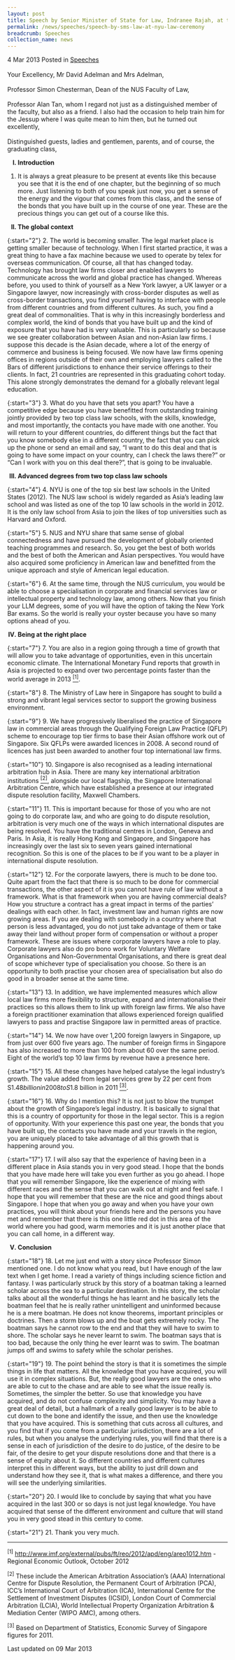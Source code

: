 ```yaml
---
layout: post
title: Speech by Senior Minister of State for Law, Indranee Rajah, at the NYU Law Singapore Programme's Convocation Ceremony
permalink: /news/speeches/speech-by-sms-law-at-nyu-law-ceremony
breadcrumb: Speeches
collection_name: news
---
```


4 Mar 2013 Posted in [Speeches](/news/speeches)
<br>  
Your Excellency, Mr David Adelman and Mrs Adelman,
<br>  
Professor Simon Chesterman, Dean of the NUS Faculty of Law,
<br>  
Professor Alan Tan, whom I regard not just as a distinguished member of the faculty, but also as a friend. I also had the occasion to help train him for the Jessup where I was quite mean to him then, but he turned out excellently,
<br>  
Distinguished guests, ladies and gentlemen, parents, and of course, the graduating class,

<ol style="list-style-type: upper-roman; font-weight:bold;">
<li> Introduction</li>
</ol>

1. It is always a great pleasure to be present at events like this because you see that it is the end of one chapter, but the beginning of so much more. Just listening to both of you speak just now, you get a sense of the energy and the vigour that comes from this class, and the sense of the bonds that you have built up in the course of one year. These are the precious things you can get out of a course like this.

<ol start="2" style="list-style-type: upper-roman; font-weight:bold;">
<li>The global context</li>
</ol>

{:start="2"}
2. The world is becoming smaller. The legal market place is getting smaller because of technology. When I first started practice, it was a great thing to have a fax machine because we used to operate by telex for overseas communication. Of course, all that has changed today. Technology has brought law firms closer and enabled lawyers to communicate across the world and global practice has changed. Whereas before, you used to think of yourself as a New York lawyer, a UK lawyer or a Singapore lawyer, now increasingly with cross-border disputes as well as cross-border transactions, you find yourself having to interface with people from different countries and from different cultures. As such, you find a great deal of commonalities. That is why in this increasingly borderless and complex world, the kind of bonds that you have built up and the kind of exposure that you have had is very valuable. This is particularly so because we see greater collaboration between Asian and non-Asian law firms. I suppose this decade is the Asian decade, where a lot of the energy of commerce and business is being focused. We now have law firms opening offices in regions outside of their own and employing lawyers called to the Bars of different jurisdictions to enhance their service offerings to their clients. In fact, 21 countries are represented in this graduating cohort today. This alone strongly demonstrates the demand for a globally relevant legal education.

{:start="3"}
3. What do you have that sets you apart? You have a competitive edge because you have benefitted from outstanding training jointly provided by two top class law schools, with the skills, knowledge, and most importantly, the contacts you have made with one another. You will return to your different countries, do different things but the fact that you know somebody else in a different country, the fact that you can pick up the phone or send an email and say, “I want to do this deal and that is going to have some impact on your country, can I check the laws there?” or “Can I work with you on this deal there?”, that is going to be invaluable.

<ol start="3" style="list-style-type: upper-roman; font-weight:bold;">
<li> Advanced degrees from two top class law schools</li>
</ol>

{:start="4"}
4. NYU is one of the top six best law schools in the United States (2012). The NUS law school is widely regarded as Asia’s leading law school and was listed as one of the top 10 law schools in the world in 2012. It is the only law school from Asia to join the likes of top universities such as Harvard and Oxford.

{:start="5"}
5. NUS and NYU share that same sense of global connectedness and have pursued the development of globally oriented teaching programmes and research. So, you get the best of both worlds and the best of both the American and Asian perspectives. You would have also acquired some proficiency in American law and benefitted from the unique approach and style of American legal education.

{:start="6"}
6. At the same time, through the NUS curriculum, you would be able to choose a specialisation in corporate and financial services law or intellectual property and technology law, among others. Now that you finish your LLM degrees, some of you will have the option of taking the New York Bar exams. So the world is really your oyster because you have so many options ahead of you.

<ol start="4" style="list-style-type: upper-roman; font-weight:bold;">
<li>  Being at the right place</li>
</ol>

{:start="7"}
7. You are also in a region going through a time of growth that will allow you to take advantage of opportunities, even in this uncertain economic climate. The International Monetary Fund reports that growth in Asia is projected to expand over two percentage points faster than the world average in 2013 <a href="#fn1"><sup>[1]</sup></a>.

{:start="8"}
8. The Ministry of Law here in Singapore has sought to build a strong and vibrant legal services sector to support the growing business environment.

{:start="9"}
9. We have progressively liberalised the practice of Singapore law in commercial areas through the Qualifying Foreign Law Practice (QFLP) scheme to encourage top tier firms to base their Asian offshore work out of Singapore. Six QFLPs were awarded licences in 2008. A second round of licences has just been awarded to another four top international law firms.

{:start="10"}
10. Singapore is also recognised as a leading international arbitration hub in Asia.  There are many key international arbitration institutions <a href="#fn2"><sup>[2]</sup></a>, alongside our local flagship, the Singapore International Arbitration Centre, which have established a presence at our integrated dispute resolution facility, Maxwell Chambers.

{:start="11"}
11. This is important because for those of you who are not going to do corporate law, and who are going to do dispute resolution, arbitration is very much one of the ways in which international disputes are being resolved. You have the traditional centres in London, Geneva and Paris. In Asia, it is really Hong Kong and Singapore, and Singapore has increasingly over the last six to seven years gained international recognition. So this is one of the places to be if you want to be a player in international dispute resolution.

{:start="12"}
12. For the corporate lawyers, there is much to be done too. Quite apart from the fact that there is so much to be done for commercial transactions, the other aspect of it is you cannot have rule of law without a framework. What is that framework when you are having commercial deals? How you structure a contract has a great impact in terms of the parties’ dealings with each other. In fact, investment law and human rights are now growing areas. If you are dealing with somebody in a country where that person is less advantaged, you do not just take advantage of them or take away their land without proper form of compensation or without a proper framework. These are issues where corporate lawyers have a role to play. Corporate lawyers also do pro bono work for Voluntary Welfare Organisations and Non-Governmental Organisations, and there is great deal of scope whichever type of specialisation you choose. So there is an opportunity to both practise your chosen area of specialisation but also do good in a broader sense at the same time.

{:start="13"}
13. In addition, we have implemented measures which allow local law firms more flexibility to structure, expand and internationalise their practices so this allows them to link up with foreign law firms. We also have a foreign practitioner examination that allows experienced foreign qualified lawyers to pass and practise Singapore law in permitted areas of practice.

{:start="14"}
14. We now have over 1,200 foreign lawyers in Singapore, up from just over 600 five years ago. The number of foreign firms in Singapore has also increased to more than 100 from about 60 over the same period. Eight of the world’s top 10 law firms by revenue have a presence here.

{:start="15"}
15. All these changes have helped catalyse the legal industry’s growth. The value added from legal services grew by 22 per cent from S$1.48 billion in 2008 to S$1.8 billion in 2011 <a href="#fn3"><sup>[3]</sup></a>.

{:start="16"}
16. Why do I mention this? It is not just to blow the trumpet about the growth of Singapore’s legal industry. It is basically to signal that this is a country of opportunity for those in the legal sector. This is a region of opportunity. With your experience this past one year, the bonds that you have built up, the contacts you have made and your travels in the region, you are uniquely placed to take advantage of all this growth that is happening around you.

{:start="17"}
17. I will also say that the experience of having been in a different place in Asia stands you in very good stead. I hope that the bonds that you have made here will take you even further as you go ahead. I hope that you will remember Singapore, like the experience of mixing with different races and the sense that you can walk out at night and feel safe. I hope that you will remember that these are the nice and good things about Singapore. I hope that when you go away and when you have your own practices, you will think about your friends here and the persons you have met and remember that there is this one little red dot in this area of the world where you had good, warm memories and it is just another place that you can call home, in a different way.


<ol start="5" style="list-style-type: upper-roman; font-weight:bold;">
<li>Conclusion</li>
</ol>

{:start="18"}
18. Let me just end with a story since Professor Simon mentioned one. I do not know what you read, but I have enough of the law text when I get home. I read a variety of things including science fiction and fantasy. I was particularly struck by this story of a boatman taking a learned scholar across the sea to a particular destination. In this story, the scholar talks about all the wonderful things he has learnt and he basically lets the boatman feel that he is really rather unintelligent and uninformed because he is a mere boatman. He does not know theorems, important principles or doctrines. Then a storm blows up and the boat gets extremely rocky. The boatman says he cannot row to the end and that they will have to swim to shore. The scholar says he never learnt to swim. The boatman says that is too bad, because the only thing he ever learnt was to swim. The boatman jumps off and swims to safety while the scholar perishes.

{:start="19"}
19. The point behind the story is that it is sometimes the simple things in life that matters. All the knowledge that you have acquired, you will use it in complex situations. But, the really good lawyers are the ones who are able to cut to the chase and are able to see what the issue really is. Sometimes, the simpler the better. So use that knowledge you have acquired, and do not confuse complexity and simplicity. You may have a great deal of detail, but a hallmark of a really good lawyer is to be able to cut down to the bone and identify the issue, and then use the knowledge that you have acquired. This is something that cuts across all cultures, and you find that if you come from a particular jurisdiction, there are a lot of rules, but when you analyse the underlying rules, you will find that there is a sense in each of jurisdiction of the desire to do justice, of the desire to be fair, of the desire to get your dispute resolutions done and that there is a sense of equity about it. So different countries and different cultures interpret this in different ways, but the ability to just drill down and understand how they see it, that is what makes a difference, and there you will see the underlying similarities.

{:start="20"}
20. I would like to conclude by saying that what you have acquired in the last 300 or so days is not just legal knowledge. You have acquired that sense of the different environment and culture that will stand you in very good stead in this century to come.

{:start="21"}
21. Thank you very much.

---
<p id="fn1"><sup>[1]</sup> <a href="http://www.imf.org/external/pubs/ft/reo/2012/apd/eng/areo1012.htm">http://www.imf.org/external/pubs/ft/reo/2012/apd/eng/areo1012.htm</a> -Regional Economic Outlook, October 2012 </p>



<p id="fn2"><sup>[2]</sup> These include the American Arbitration Association’s (AAA) International Centre for Dispute Resolution, the Permanent Court of Arbitration (PCA), ICC’s International Court of Arbitration (ICA), International Centre for the Settlement of Investment Disputes (ICSID), London Court of Commercial Arbitration (LCIA), World Intellectual Property Organization Arbitration & Mediation Center (WIPO AMC), among others. </p>



<p id="fn3"><sup>[3]</sup> Based on Department of Statistics, Economic Survey of Singapore figures for 2011. </p>

<p class="right-side-updated">Last updated on 09 Mar 2013</p>
